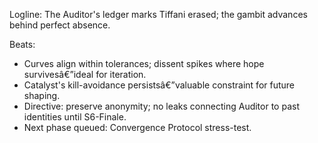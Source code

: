 ﻿---
series: 2
novella: 1
file: S2N1_IntB
type: interlude
label: B
pov: Auditor
setting: Room-not-room - probability core
word_target_min: 801
word_target_max: 1299
status: outline
---
Logline: The Auditor's ledger marks Tiffani erased; the gambit advances behind perfect absence.

Beats:
- Curves align within tolerances; dissent spikes where hope survivesâ€”ideal for iteration.
- Catalyst's kill-avoidance persistsâ€”valuable constraint for future shaping.
- Directive: preserve anonymity; no leaks connecting Auditor to past identities until S6-Finale.
- Next phase queued: Convergence Protocol stress-test.